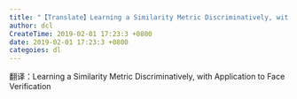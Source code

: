 ```yaml
---
title: "【Translate】Learning a Similarity Metric Discriminatively, with Application to Face Verification"
author: dcl
CreateTime: 2019-02-01 17:23:3 +0800
date: 2019-02-01 17:23:3 +0800
categoies: dl
---
```


翻译：Learning a Similarity Metric Discriminatively, with Application to Face Verification
<!--more-->



